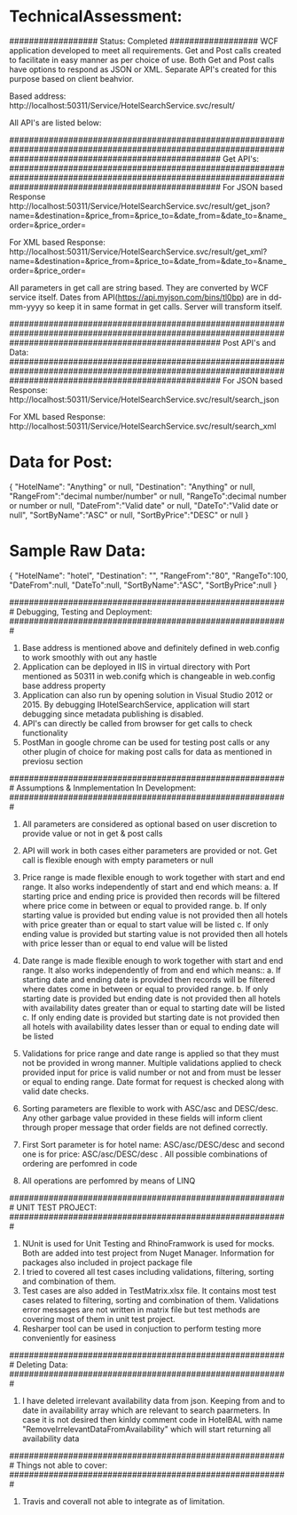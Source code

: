 # TechnicalAssessment: 

##################
Status: Completed
##################
WCF application developed to meet all requirements. Get and Post calls created to facilitate in easy manner as per choice of use. 
Both Get and Post calls have options to respond as JSON or XML. Separate API's created for this purpose based on client beahvior.

Based address: http://localhost:50311/Service/HotelSearchService.svc/result/


All API's are listed below:

###########################################################################################################################################################
Get API's:
###########################################################################################################################################################
For JSON based Response
http://localhost:50311/Service/HotelSearchService.svc/result/get_json?name=&destination=&price_from=&price_to=&date_from=&date_to=&name_order=&price_order=

For XML based Response:
http://localhost:50311/Service/HotelSearchService.svc/result/get_xml?name=&destination=&price_from=&price_to=&date_from=&date_to=&name_order=&price_order=


All parameters in get call are string based. They are converted by WCF service itself.
Dates from API(https://api.myjson.com/bins/tl0bp) are in dd-mm-yyyy so keep it in same format in get calls. Server will transform itself. 



###########################################################################################################################################################
Post API's and Data:
###########################################################################################################################################################
For JSON based Response:
http://localhost:50311/Service/HotelSearchService.svc/result/search_json


For XML based Response:
http://localhost:50311/Service/HotelSearchService.svc/result/search_xml


Data for Post:
==============
{
 "HotelName": "Anything" or null,
 "Destination": "Anything" or null,
 "RangeFrom":"decimal number/number" or null,
 "RangeTo":decimal number or number or null,
 "DateFrom":"Valid date" or null,
 "DateTo":"Valid date or null",
 "SortByName":"ASC"  or null,
 "SortByPrice":"DESC"  or null
}

Sample Raw Data:
============
{
 "HotelName": "hotel",
 "Destination": "",
 "RangeFrom":"80",
 "RangeTo":100,
 "DateFrom":null,
 "DateTo":null,
 "SortByName":"ASC",
 "SortByPrice":null
}



#########################################################
Debugging, Testing and Deployment:
#########################################################
1. Base address is mentioned above and definitely defined in web.config to work smoothly with out any hastle
2. Application can be deployed in IIS in virtual directory with Port mentioned as 50311 in web.conifg which is changeable in web.config base address property
3. Application can also run by opening solution in Visual Studio 2012 or 2015. By debugging IHotelSearchService, application will start debugging 
since metadata publishing is disabled. 
4. API's can directly be called from browser for get calls to check functionality
5. PostMan in google chrome can be used for testing post calls or any other plugin of choice for making post calls for data as mentioned in previosu section




#########################################################
Assumptions & Inmplementation In Development:
#########################################################

1. All parameters are considered as optional based on user discretion to provide value or not in get & post calls

2. API will work in both cases either parameters are provided or not. Get call is flexible enough with empty parameters or null

3. Price range is made flexible enough to work together with start and end range. It also works independently of start and end which means:
	a. If starting price and ending price is provided then records will be filtered where price come in between or equal to provided range.
    b. If only starting value is provided but ending value is not provided then all hotels with price greater than or equal to start value will be listed
	c. If only ending value is provided but starting value is not provided then all hotels with price lesser than or equal to end value will be listed
	
4. Date range is made flexible enough to work together with start and end range. It also works independently of from and end which means::
	a. If starting date and ending date is provided then records will be filtered where dates come in between or equal to provided range.
    b. If only starting date is provided but ending date is not provided then all hotels with availability dates greater than or equal to starting date will be listed
	c. If only ending date is provided but starting date is not provided then all hotels with availability dates lesser than or equal to ending date will be listed

5. Validations for price range and date range is applied so that they must not be provided in wrong manner. Multiple validations applied to check provided
input for price is valid number or not and from must be lesser or equal to ending range. Date format for request is checked along with valid date checks.

6. Sorting parameters are flexible to work with ASC/asc and DESC/desc. Any other garbage value provided in these fields will inform client through 
proper message that order fields are not defined correctly. 
	
7. First Sort parameter is for hotel name: ASC/asc/DESC/desc and second one is for price: ASC/asc/DESC/desc . All possible combinations of ordering are perfomred in code

8. All operations are perfomred by means of LINQ 




#########################################################
UNIT TEST PROJECT:
#########################################################

1. NUnit is used for Unit Testing and RhinoFramwork is used for mocks. Both are added into test project from Nuget Manager. Information for packages also
included in  project package file 
2. I tried to covered all test cases including validations, filtering, sorting and combination of them.
3. Test cases are also added in TestMatrix.xlsx file. It contains most test cases related to filtering, sorting and combination of them. 
Validations error messages are not written in matrix file but test methods are covering most of them in unit test project.  
4. Resharper tool can be used in conjuction to perform testing more conveniently for easiness



	
#########################################################
Deleting Data:
#########################################################

1. I have deleted irrelevant availability data from json. Keeping from and to date in availability array which are relevant to search paarmeters. 
In case it is not desired then kinldy comment code in HotelBAL with name "RemoveIrrelevantDataFromAvailability" which will start returning all availability data




#########################################################
Things not able to cover:
#########################################################
1. Travis and coverall not able to integrate as of limitation.
